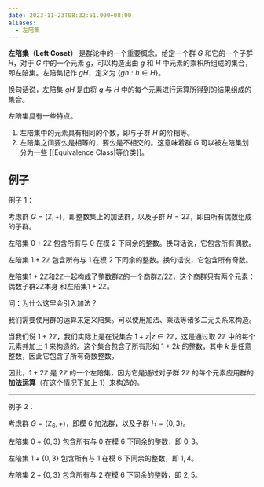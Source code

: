 ```yaml
---
date: 2023-11-23T08:32:51.000+08:00
aliases:
  - 左陪集
---
```


**左陪集（Left Coset）** 是群论中的一个重要概念。给定一个群 $G$ 和它的一个子群 $H$，对于 $G$ 中的一个元素 $g$，可以构造出由 $g$ 和 $H$ 中元素的乘积所组成的集合，即左陪集。左陪集记作 $gH$，定义为 $\{gh : h \in H\}$。

换句话说，左陪集 $gH$ 是由将 $g$ 与 $H$ 中的每个元素进行运算所得到的结果组成的集合。

左陪集具有一些特点。

1. 左陪集中的元素具有相同的个数，即与子群 $H$ 的阶相等。
2. 左陪集之间要么是相等的，要么是不相交的。这意味着群 $G$ 可以被左陪集划分为一些 [[Equivalence Class|等价类]]。

## 例子

例子 1：

考虑群 $G = (\mathbb{Z}, +)$，即整数集上的加法群，以及子群 $H = 2\mathbb{Z}$，即由所有偶数组成的子群。

左陪集 $0 + 2\mathbb{Z}$ 包含所有与 0 在模 2 下同余的整数。换句话说，它包含所有偶数。

左陪集 $1 + 2\mathbb{Z}$ 包含所有与 1 在模 2 下同余的整数。换句话说，它包含所有奇数。

左陪集$1 + 2\mathbb{Z}$和$2\mathbb{Z}$一起构成了整数群$\mathbb{Z}$的一个商群$\mathbb{Z}/2\mathbb{Z}$，这个商群只有两个元素：偶数子群$2\mathbb{Z}$本身
和左陪集$1 + 2\mathbb{Z}$。

问：为什么这里会引入加法？

我们需要使用群的运算来定义陪集。可以使用加法、乘法等诸多二元关系来构造。

当我们说 $1 + 2\mathbb{Z}$，我们实际上是在说集合 ${ 1 + z | z \in 2\mathbb{Z} }$，这是通过取 $2\mathbb{Z}$ 中的每个元素并加上 1 来构造的。这个集合包含了所有形如 $1 + 2k$ 的整数，其中 $k$ 是任意整数，因此它包含了所有奇数整数。

因此，$1 + 2\mathbb{Z}$ 是 $2\mathbb{Z}$ 的一个左陪集，因为它是通过对子群 $2\mathbb{Z}$ 的每个元素应用群的**加法运算**（在这个情况下加上 $1$）来构造的。


---

例子 2：

考虑群 $G = (\mathbb{Z}_6, +)$，即模 6 加法群，以及子群 $H = \{0, 3\}$。

左陪集 $0 + \{0, 3\}$ 包含所有与 0 在模 6 下同余的整数，即 ${0, 3}$。

左陪集 $1 + \{0, 3\}$ 包含所有与 1 在模 6 下同余的整数，即 ${1, 4}$。

左陪集 $2 + \{0, 3\}$ 包含所有与 2 在模 6 下同余的整数，即 ${2, 5}$。
